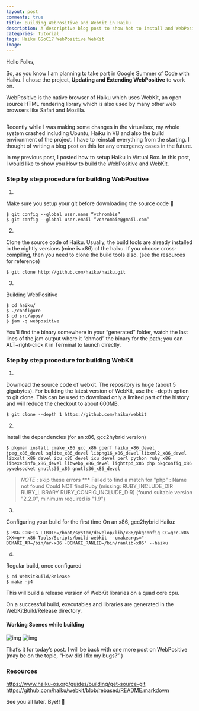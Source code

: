 ```yaml
---
layout: post
comments: true
title: Building WebPositive and WebKit in Haiku
description: A descriptive blog post to show hot to install and WebPositive WebKit.
categories: Tutorial
tags: Haiku GSoC17 WebPositive WebKit
image:
---
```

Hello Folks,

So, as you know I am planning to take part in Google Summer of Code with Haiku. I chose the project, **Updating and Extending WebPositive** to work on.

WebPositive is the native browser of Haiku which uses WebKit, an open source HTML rendering library which is also used by many other web browsers like Safari and Mozilla.

<p align="center">
  <img title="WebPositive and WebKit" src="/blog/public/img/building-web+/building-web+-1.jpg" alt="">
</p>

Recently while I was making some changes in the virtualbox, my whole system crashed including Ubuntu, Haiku in VB and also the build environment of the project. I have to reinstall everything from the starting. I thought of writing a blog post on this for any emergency cases in the future.

In my previous post, I posted how to setup Haiku in Virtual Box. In this post, I would like to show you How to build the WebPositive and WebKit.

### Step by step procedure for building WebPositive

1.
  Make sure you setup your git before downloading the source code 💯
  ```console
  $ git config --global user.name “vchrombie”
  $ git config --global user.email “vchrombie@gmail.com”
  ```
2.
  Clone the source code of Haiku.
  Usually, the build tools are already installed in the nightly versions (mine is x86) of the haiku. If you choose cross-compiling, then you need to clone the build tools also. (see the resources for reference)
  ```console
  $ git clone http://github.com/haiku/haiku.git
  ```
3.
  Building WebPositive
  ```console
  $ cd haiku/
  $ ./configure
  $ cd src/apps/
  $ jam -q webpositive
  ```
  You’ll find the binary somewhere in your “generated” folder, watch the last lines of the jam output where it “chmod” the binary for the path; you can ALT+right-click it in Terminal to launch directly.

### Step by step procedure for building WebKit

1.
  Download the source code of webkit.
  The repository is huge (about 5 gigabytes). For building the latest version of WebKit, use the –depth option to git clone. This can be used to download only a limited part of the history and will reduce the checkout to about 600MB.
  ```console
  $ git clone --depth 1 https://github.com/haiku/webkit
  ```
2.
  Install the dependencies (for an x86, gcc2hybrid version)
  ```console
  $ pkgman install cmake_x86 gcc_x86 gperf haiku_x86_devel jpeg_x86_devel sqlite_x86_devel libpng16_x86_devel libxml2_x86_devel libxslt_x86_devel icu_x86_devel icu_devel perl python ruby_x86 libexecinfo_x86_devel libwebp_x86_devel lighttpd_x86 php pkgconfig_x86 pywebsocket gnutls36_x86 gnutls36_x86_devel
  ```

  > *NOTE* : skip these errors
  > *** Failed to find a match for "php" : Name not found
  > Could NOT find Ruby (missing: RUBY_INCLUDE_DIR RUBY_LIBRARY RUBY_CONFIG_INCLUDE_DIR) (found suitable version "2.2.0", minimum required is "1.9")

3.
  Configuring your build for the first time
  On an x86, gcc2hybrid Haiku:
  ```console
  $ PKG_CONFIG_LIBDIR=/boot/system/develop/lib/x86/pkgconfig CC=gcc-x86 CXX=g++-x86 Tools/Scripts/build-webkit --cmakeargs="-DCMAKE_AR=/bin/ar-x86 -DCMAKE_RANLIB=/bin/ranlib-x86" --haiku
  ```
4.
  Regular build, once configured
  ```console
  $ cd WebKitBuild/Release
  $ make -j4
  ```

This will build a release version of WebKit libraries on a quad core cpu.

On a successful build, executables and libraries are generated in the WebKitBuild/Release directory.

#### Working Scenes while building

![img](/blog/public/img/building-web+/building-web+-2.png)
![img](/blog/public/img/building-web+/building-web+-3.png)

That’s it for today’s post. I will be back with one more post on WebPositive (may be on the topic, “How did I fix my bugs?” )

### Resources

https://www.haiku-os.org/guides/building/get-source-git
https://github.com/haiku/webkit/blob/rebased/README.markdown

See you all later. Bye!! 👋
